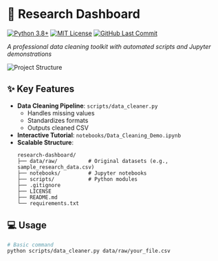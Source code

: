 # 🧪 Research Dashboard 
[![Python 3.8+](https://img.shields.io/badge/python-3.8%2B-blue)]()
[![MIT License](https://img.shields.io/badge/license-MIT-green)]()
[![GitHub Last Commit](https://img.shields.io/github/last-commit/Rugemana/research-dashboard)]()

*A professional data cleaning toolkit with automated scripts and Jupyter demonstrations*

![Project Structure](https://i.imgur.com/WVqKcdN.png)

## ✨ Key Features
- **Data Cleaning Pipeline**: `scripts/data_cleaner.py`
  - Handles missing values
  - Standardizes formats
  - Outputs cleaned CSV
- **Interactive Tutorial**: `notebooks/Data_Cleaning_Demo.ipynb`
- **Scalable Structure**:
  ```text
  research-dashboard/
  ├── data/raw/          # Original datasets (e.g., sample_research_data.csv)
  ├── notebooks/         # Jupyter notebooks
  ├── scripts/           # Python modules
  ├── .gitignore
  ├── LICENSE
  ├── README.md
  └── requirements.txt
## 💻 Usage

```bash
# Basic command
python scripts/data_cleaner.py data/raw/your_file.csv
